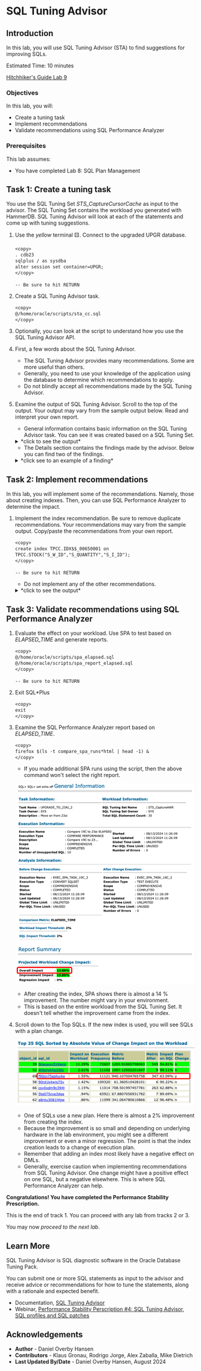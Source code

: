 # SQL Tuning Advisor

## Introduction

In this lab, you will use SQL Tuning Advisor (STA) to find suggestions for improving SQLs.

Estimated Time: 10 minutes

[Hitchhiker's Guide Lab 9](youtube:lwvdaM4v4tQ?start=4242)

### Objectives

In this lab, you will:

* Create a tuning task
* Implement recommendations
* Validate recommendations using SQL Performance Analyzer

### Prerequisites

This lab assumes:

- You have completed Lab 8: SQL Plan Management

## Task 1: Create a tuning task

You use the SQL Tuning Set *STS_CaptureCursorCache* as input to the advisor. The SQL Tuning Set contains the workload you generated with HammerDB. SQL Tuning Advisor will look at each of the statements and come up with tuning suggestions.

1. Use the *yellow* terminal 🟨. Connect to the upgraded UPGR database.

      ```
      <copy>
      . cdb23
      sqlplus / as sysdba
      alter session set container=UPGR;
      </copy>

      -- Be sure to hit RETURN
      ```

2. Create a SQL Tuning Advisor task.

    ```
    <copy>
    @/home/oracle/scripts/sta_cc.sql
    </copy>
    ```

3. Optionally, you can look at the script to understand how you use the SQL Tuning Advisor API.

4. First, a few words about the SQL Tuning Advisor. 

    * The SQL Tuning Advisor provides many recommendations. Some are more useful than others. 
    * Generally, you need to use your knowledge of the application using the database to determine which recommendations to apply.
    * Do not blindly accept all recommendations made by the SQL Tuning Advisor.

5. Examine the output of SQL Tuning Advisor. Scroll to the top of the output. Your output may vary from the sample output below. Read and interpret your own report.

    * General information contains basic information on the SQL Tuning Advisor task. You can see it was created based on a SQL Tuning Set.

    <details>
    <summary>*click to see the output*</summary>
    ``` text
    ------------------------------------------------------
    GENERAL INFORMATION SECTION
    ------------------------------------------------------
    Tuning Task Name                : STA_UPGRADE_TO_23AI_CC
    Tuning Task Owner               : SYS
    Workload Type                   : SQL Tuning Set
    Scope                           : COMPREHENSIVE
    Time Limit(seconds)             : 360
    Completion Status               : COMPLETED
    Started at                      : 06/03/2024 08:56:45
    Completed at                    : 06/03/2024 08:57:06
    SQL Tuning Set (STS) Name       : STS_CaptureCursorCache
    SQL Tuning Set Owner            : SYS
    Number of Statements in the STS : 37
    ```
    </details>

    * The Details section contains the findings made by the advisor. Below you can find two of the findings.

    <details>
    <summary>*click see to an example of a finding*</summary>
    ``` text
    -------------------------------------------------------------------------------
    DETAILS SECTION
    -------------------------------------------------------------------------------
     Statements with Results Ordered by Maximum (Profile/Index) Benefit, Object ID
    -------------------------------------------------------------------------------
    Object ID     : 5
    Schema Name   : TPCC
    Container Name: UPGR
    SQL ID	      : f90zn75aphu4w
    SQL Text      : SELECT COUNT(DISTINCT (S_I_ID)) FROM ORDER_LINE, STOCK,
    		DISTRICT WHERE D_ID=:B3 AND D_W_ID=:B2 AND D_ID = OL_D_ID AND
    		D_W_ID = OL_W_ID AND OL_I_ID = S_I_ID AND OL_W_ID = S_W_ID
    		AND S_QUANTITY < :B1 AND OL_O_ID BETWEEN (D_NEXT_O_ID - 20)
    		AND (D_NEXT_O_ID - 1)
    
    -------------------------------------------------------------------------------
    FINDINGS SECTION (3 findings)
    -------------------------------------------------------------------------------
    
    1- Statistics Finding
    ---------------------
      Optimizer statistics for table "TPCC"."ORDER_LINE" are stale.
    
      Recommendation
      --------------
      - Consider collecting optimizer statistics for this table.
        BEGIN
         dbms_stats.gather_table_stats(
          ownname => 'TPCC',
          tabname => 'ORDER_LINE',
          estimate_percent => DBMS_STATS.AUTO_SAMPLE_SIZE,
          method_opt => 'FOR ALL COLUMNS SIZE AUTO');
        END;
        /
    
      Rationale
      ---------
        The optimizer requires up-to-date statistics for the table in order to
        select a good execution plan.
    
    2- Index Finding (see explain plans section below)
    --------------------------------------------------
      The execution plan of this statement can be improved by creating one or more
      indices.
    
      Recommendation (estimated benefit: 99.7%)
      -----------------------------------------
      - Consider running the Access Advisor to improve the physical schema design
        or creating the recommended index.
        create index TPCC.IDX$$_00650001 on TPCC.STOCK("S_W_ID","S_QUANTITY","S_I_I
        D");
    
      Rationale
      ---------
        Creating the recommended indices significantly improves the execution plan
        of this statement. However, it might be preferable to run "Access Advisor"
        using a representative SQL workload as opposed to a single statement. This
        will allow to get comprehensive index recommendations which takes into
        account index maintenance overhead and additional space consumption.
    
    3- Alternative Plan Finding
    ---------------------------
      Some alternative execution plans for this statement were found by searching
      the system's real-time and historical performance data.
    
      The following table lists these plans ranked by their average elapsed time.
      See section "ALTERNATIVE PLANS SECTION" for detailed information on each
      plan.
    
      id plan hash	last seen	     elapsed (s)  origin	  note
      -- ---------- -------------------- ------------ --------------- ----------------
       1 3526939835  2024-08-13/08:38:17	    0.001 Cursor Cache
       2  395199281  2024-08-12/20:52:07	    0.001 AWR		  original plan
    
      Recommendation
      --------------
      - Consider creating a SQL plan baseline for the plan with the best average
        elapsed time.
        BEGIN
         dbms_sqltune.create_sql_plan_baseline(
          task_name => 'STA_UPGRADE_TO_23AI_CC',
          object_id => 5,
          owner_name => 'SYS',
          plan_hash_value => 3526939835);
        END;
        /
    ```
    </details>

    * In the end, there is a summary of the findings that you can use to implement all the recommendations.

    <details>
    <summary>*click to see the output*</summary>
    ``` text
    -- Script generated by DBMS_SQLTUNE package, advisor framework --
    -- Use this script to implement some of the recommendations    --
    -- made by the SQL tuning advisor.			       --
    --							       --
    -- NOTE: this script may need to be edited for your system     --
    --	 (index names, privileges, etc) before it is executed. --
    -----------------------------------------------------------------
    .
    (output truncated)
    .
    create index TPCC.IDX$$_00650001 on TPCC.STOCK("S_W_ID","S_QUANTITY","S_I_ID");
    BEGIN
    dbms_sqltune.create_sql_plan_baseline(
     task_name => 'STA_UPGRADE_TO_23AI_CC',
     object_id => 5,
     owner_name => 'SYS',
     plan_hash_value => 3526939835);
    END;
    /
    BEGIN
    dbms_sqltune.create_sql_plan_baseline(
     task_name => 'STA_UPGRADE_TO_23AI_CC',
     object_id => 5,
     owner_name => 'SYS',
     plan_hash_value => 3526939835);
    END;
    /
    ```
    </details>

## Task 2: Implement recommendations

In this lab, you will implement some of the recommendations. Namely, those about creating indexes. Then, you can use SQL Performance Analyzer to determine the impact.

1. Implement the index recommendation. Be sure to remove duplicate recommendations. Your recommendations may vary from the sample output. Copy/paste the recommendations from your own report.

    ```
    <copy>
    create index TPCC.IDX$$_00650001 on TPCC.STOCK("S_W_ID","S_QUANTITY","S_I_ID");
    </copy>

    -- Be sure to hit RETURN
    ```

    * Do not implement any of the other recommendations.

    <details>
    <summary>*click to see the output*</summary>
    ``` text
    SQL> create index TPCC.IDX$$_00650001 on TPCC.STOCK("S_W_ID","S_QUANTITY","S_I_ID");

    Index created.

    SQL> create index TPCC.IDX$$_02ED0002 on TPCC.ORDERS("O_C_ID","O_D_ID","O_W_ID");

    Index created.
    ```
    </details>

    * This is an exercise only. In a real environment, don't accept the recommendations without thorough consideration.
    * In this lab, the recommendations are to create indexes. Although the effect on your workload might be positive, remember that indexes also affect DMLs.

## Task 3: Validate recommendations using SQL Performance Analyzer

1. Evaluate the effect on your workload. Use SPA to test based on *ELAPSED\_TIME* and generate reports.

    ```
    <copy>
    @/home/oracle/scripts/spa_elapsed.sql
    @/home/oracle/scripts/spa_report_elapsed.sql
    </copy>

    -- Be sure to hit RETURN
    ```

2. Exit SQL*Plus

    ```
    <copy>
    exit
    </copy>
    ```

3. Examine the SQL Performance Analyzer report based on *ELAPSED\_TIME*.

    ```
    <copy>
    firefox $(ls -t compare_spa_runs*html | head -1) &
    </copy>
    ```

    * If you made additional SPA runs using the script, then the above command won't select the right report.

    ![Creating indexes give a better performance](./images/sqltune-spa1.png " ")

    * After creating the index, SPA shows there is almost a 14 % improvement. The number might vary in your environment.
    * This is based on the entire workload from the SQL Tuning Set. It doesn't tell whether the improvement came from the index.    
    
4. Scroll down to the Top SQLs. If the new index is used, you will see SQLs with a plan change.

    ![Identifying SQLs with a plan change](./images/sqltune-top-sql-after-index.png " ")

    * One of SQLs use a new plan. Here there is almost a 2% improvement from creating the index.
    * Because the improvement is so small and depending on underlying hardware in the lab environment, you might see a different improvement or even a minor regression. The point is that the index creation leads to a change of execution plan.
    * Remember that adding an index most likely have a negative effect on DMLs. 
    * Generally, exercise caution when implementing recommendations from SQL Tuning Advisor. One change might have a positive effect on one SQL, but a negative elsewhere. This is where SQL Performance Analyzer can help. 

**Congratulations! You have completed the Performance Stability Prescription.**

This is the end of track 1. You can proceed with any lab from tracks 2 or 3. 

You may now *proceed to the next lab*.

## Learn More

SQL Tuning Advisor is SQL diagnostic software in the Oracle Database Tuning Pack.

You can submit one or more SQL statements as input to the advisor and receive advice or recommendations for how to tune the statements, along with a rationale and expected benefit.

* Documentation, [SQL Tuning Advisor](https://docs.oracle.com/en/database/oracle/oracle-database/19/tgsql/sql-tuning-advisor.html#GUID-8E1A39CB-A491-4254-8B31-9B1DF7B52AA1)
* Webinar, [Performance Stability Perscription #4: SQL Tuning Advisor, SQL profiles and SQL patches](https://www.youtube.com/watch?v=qCt1_Fc3JRs&t=4923s)

## Acknowledgements
* **Author** - Daniel Overby Hansen
* **Contributors** - Klaus Gronau, Rodrigo Jorge, Alex Zaballa, Mike Dietrich
* **Last Updated By/Date** - Daniel Overby Hansen, August 2024
